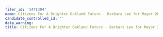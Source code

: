 ```yaml
---
filer_id: '1471304'
name: Citizens For A Brighter Oakland Future - Barbara Lee for Mayor 2025
candidate_controlled_id: ''
data_warning: 
title: Citizens For A Brighter Oakland Future - Barbara Lee for Mayor 2025
---
```

